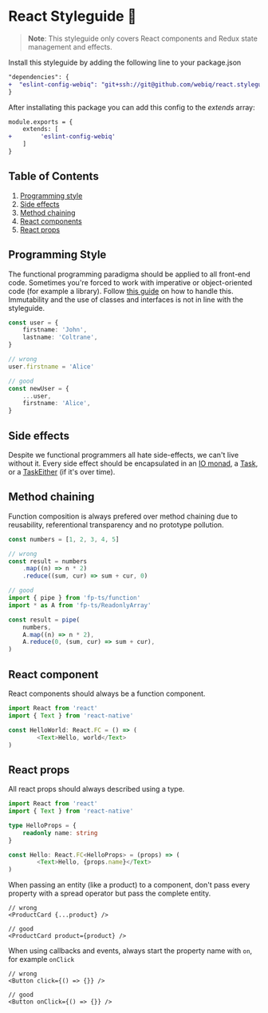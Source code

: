 # React Styleguide 💅
> **Note**: This styleguide only covers React components and Redux state management and effects.

Install this styleguide by adding the following line to your package.json
```diff
"dependencies": {
+  "eslint-config-webiq": "git+ssh://git@github.com/webiq/react.styleguide.git",
}
```
After installating this package you can add this config to the *extends* array:
```diff
module.exports = {
    extends: [
+        'eslint-config-webiq'
    ]
}
```

## Table of Contents
  1. [Programming style](#programming-style)
  2. [Side effects](#side-effects)
  3. [Method chaining](#method-chaining)
  4. [React components](#react-components)
  5. [React props](#react-props)

## Programming Style
The functional programming paradigma should be applied to all front-end code.
Sometimes you're forced to work with imperative or object-oriented code (for example a library). Follow [this guide](https://dev.to/gcanti/interoperability-with-non-functional-code-using-fp-ts-432e) on how to handle this.
Immutability and the use of classes and interfaces is not in line with the styleguide.

```typescript
const user = {
    firstname: 'John',
    lastname: 'Coltrane',
}

// wrong
user.firstname = 'Alice'

// good
const newUser = {
    ...user,
    firstname: 'Alice',
}
```

## Side effects
Despite we functional programmers all hate side-effects, we can't live without it.
Every side effect should be encapsulated in an [IO monad](https://gcanti.github.io/fp-ts/modules/IO.ts.html), a [Task](https://gcanti.github.io/fp-ts/modules/Task.ts.html), or a [TaskEither](https://gcanti.github.io/fp-ts/modules/TaskEither.ts.html) (if it's over time).

## Method chaining
Function composition is always prefered over method chaining due to reusability, referentional transparency and no prototype pollution.

```typescript
const numbers = [1, 2, 3, 4, 5]

// wrong
const result = numbers
    .map((n) => n * 2)
    .reduce((sum, cur) => sum + cur, 0)

// good
import { pipe } from 'fp-ts/function'
import * as A from 'fp-ts/ReadonlyArray'

const result = pipe(
    numbers,
    A.map((n) => n * 2),
    A.reduce(0, (sum, cur) => sum + cur),
)
```

## React component
React components should always be a function component.

```typescript
import React from 'react'
import { Text } from 'react-native'

const HelloWorld: React.FC = () => (
        <Text>Hello, world</Text>
)
```

## React props
All react props should always described using a type.
```typescript
import React from 'react'
import { Text } from 'react-native'

type HelloProps = {
    readonly name: string
}

const Hello: React.FC<HelloProps> = (props) => (
        <Text>Hello, {props.name}</Text>
)
```

When passing an entity (like a product) to a component, don't pass every property with a spread operator but pass the complete entity.
```
// wrong
<ProductCard {...product} />

// good
<ProductCard product={product} />
```

When using callbacks and events, always start the property name with `on`, for example `onClick`
```
// wrong
<Button click={() => {}} />

// good
<Button onClick={() => {}} />
```
